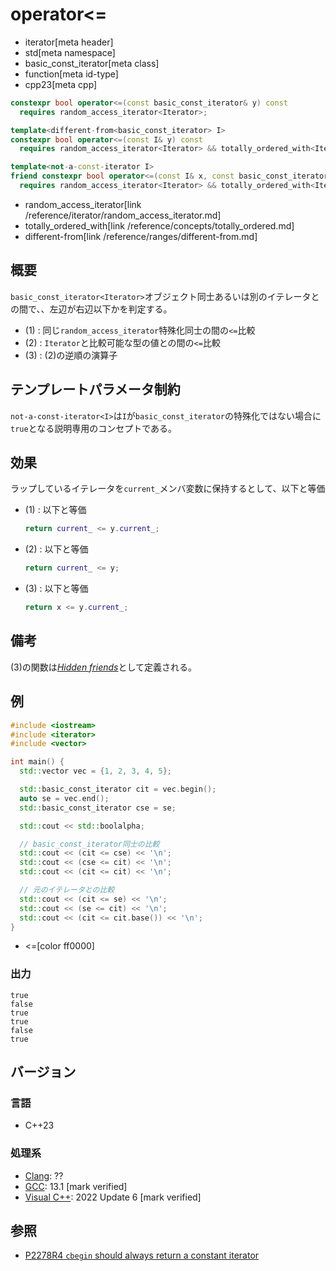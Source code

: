# operator<=
* iterator[meta header]
* std[meta namespace]
* basic_const_iterator[meta class]
* function[meta id-type]
* cpp23[meta cpp]

```cpp
constexpr bool operator<=(const basic_const_iterator& y) const
  requires random_access_iterator<Iterator>;                                        // (1)

template<different-from<basic_const_iterator> I>
constexpr bool operator<=(const I& y) const
  requires random_access_iterator<Iterator> && totally_ordered_with<Iterator, I>;   // (2)

template<not-a-const-iterator I>
friend constexpr bool operator<=(const I& x, const basic_const_iterator& y)
  requires random_access_iterator<Iterator> && totally_ordered_with<Iterator, I>;   // (3) 非メンバ関数
```
* random_access_iterator[link /reference/iterator/random_access_iterator.md]
* totally_ordered_with[link /reference/concepts/totally_ordered.md]
* different-from[link /reference/ranges/different-from.md]

## 概要

`basic_const_iterator<Iterator>`オブジェクト同士あるいは別のイテレータとの間で、、左辺が右辺以下かを判定する。

- (1) : 同じ`random_access_iterator`特殊化同士の間の`<=`比較
- (2) : `Iterator`と比較可能な型の値との間の`<=`比較
- (3) : (2)の逆順の演算子

## テンプレートパラメータ制約

`not-a-const-iterator<I>`は`I`が`basic_const_iterator`の特殊化ではない場合に`true`となる説明専用のコンセプトである。

## 効果

ラップしているイテレータを`current_`メンバ変数に保持するとして、以下と等価

- (1) : 以下と等価  
    ```cpp
    return current_ <= y.current_;
    ```

- (2) : 以下と等価  
    ```cpp
    return current_ <= y;
    ```

- (3) : 以下と等価  
    ```cpp
    return x <= y.current_;
    ```

## 備考

(3)の関数は[*Hidden friends*](/article/lib/hidden_friends.md)として定義される。

## 例
```cpp example
#include <iostream>
#include <iterator>
#include <vector>

int main() {
  std::vector vec = {1, 2, 3, 4, 5};

  std::basic_const_iterator cit = vec.begin();
  auto se = vec.end();
  std::basic_const_iterator cse = se;

  std::cout << std::boolalpha;

  // basic_const_iterator同士の比較
  std::cout << (cit <= cse) << '\n';
  std::cout << (cse <= cit) << '\n';
  std::cout << (cit <= cit) << '\n';

  // 元のイテレータとの比較
  std::cout << (cit <= se) << '\n';
  std::cout << (se <= cit) << '\n';
  std::cout << (cit <= cit.base()) << '\n';
}
```
* <=[color ff0000]

### 出力
```
true
false
true
true
false
true
```

## バージョン
### 言語
- C++23

### 処理系
- [Clang](/implementation.md#clang): ??
- [GCC](/implementation.md#gcc): 13.1 [mark verified]
- [Visual C++](/implementation.md#visual_cpp): 2022 Update 6 [mark verified]

## 参照

- [P2278R4 `cbegin` should always return a constant iterator](https://www.open-std.org/jtc1/sc22/wg21/docs/papers/2022/p2278r4.html)
